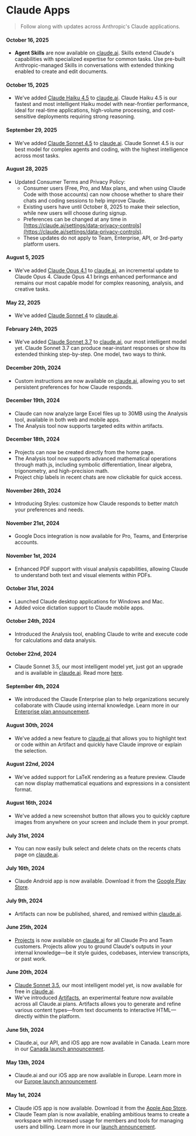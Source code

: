 # Claude Apps

> Follow along with updates across Anthropic's Claude applications.

#### October 16, 2025

* **Agent Skills** are now available on [claude.ai](https://www.claude.ai). Skills extend Claude's capabilities with specialized expertise for common tasks. Use pre-built Anthropic-managed Skills in conversations with extended thinking enabled to create and edit documents.

#### October 15, 2025

* We've added [Claude Haiku 4.5](https://www.anthropic.com/news/claude-haiku-4-5) to [claude.ai](https://www.claude.ai). Claude Haiku 4.5 is our fastest and most intelligent Haiku model with near-frontier performance, ideal for real-time applications, high-volume processing, and cost-sensitive deployments requiring strong reasoning.

#### September 29, 2025

* We've added [Claude Sonnet 4.5](http://www.anthropic.com/news/claude-sonnet-4-5) to [claude.ai](https://www.claude.ai). Claude Sonnet 4.5 is our best model for complex agents and coding, with the highest intelligence across most tasks.

#### August 28, 2025

* Updated Consumer Terms and Privacy Policy:
  * Consumer users (Free, Pro, and Max plans, and when using Claude Code with those accounts) can now choose whether to share their chats and coding sessions to help improve Claude.
  * Existing users have until October 8, 2025 to make their selection, while new users will choose during signup.
  * Preferences can be changed at any time in [https://claude.ai/settings/data-privacy-controls](https://claude.ai/settings/data-privacy-controls).
  * These updates do not apply to Team, Enterprise, API, or 3rd-party platform users.

#### August 5, 2025

* We've added [Claude Opus 4.1](https://www.anthropic.com/news/claude-opus-4-1) to [claude.ai](https://www.claude.ai), an incremental update to Claude Opus 4. Claude Opus 4.1 brings enhanced performance and remains our most capable model for complex reasoning, analysis, and creative tasks.

#### May 22, 2025

* We've added [Claude Sonnet 4](http://www.anthropic.com/news/claude-4) to [claude.ai](https://www.claude.ai).

#### February 24th, 2025

* We've added [Claude Sonnet 3.7](http://www.anthropic.com/news/claude-3-7-sonnet) to [claude.ai](https://www.claude.ai), our most intelligent model yet. Claude Sonnet 3.7 can produce near-instant responses or show its extended thinking step-by-step. One model, two ways to think.

#### December 20th, 2024

* Custom instructions are now available on [claude.ai](https://www.claude.ai), allowing you to set persistent preferences for how Claude responds.

#### December 19th, 2024

* Claude can now analyze large Excel files up to 30MB using the Analysis tool, available in both web and mobile apps.
* The Analysis tool now supports targeted edits within artifacts.

#### December 18th, 2024

* Projects can now be created directly from the home page.
* The Analysis tool now supports advanced mathematical operations through math.js, including symbolic differentiation, linear algebra, trigonometry, and high-precision math.
* Project chip labels in recent chats are now clickable for quick access.

#### November 26th, 2024

* Introducing Styles: customize how Claude responds to better match your preferences and needs.

#### November 21st, 2024

* Google Docs integration is now available for Pro, Teams, and Enterprise accounts.

#### November 1st, 2024

* Enhanced PDF support with visual analysis capabilities, allowing Claude to understand both text and visual elements within PDFs.

#### October 31st, 2024

* Launched Claude desktop applications for Windows and Mac.
* Added voice dictation support to Claude mobile apps.

#### October 24th, 2024

* Introduced the Analysis tool, enabling Claude to write and execute code for calculations and data analysis.

#### October 22nd, 2024

* Claude Sonnet 3.5, our most intelligent model yet, just got an upgrade and is available in [claude.ai](https://www.claude.ai). Read more [here](https://www.anthropic.com/claude/sonnet).

#### September 4th, 2024

* We introduced the Claude Enterprise plan to help organizations securely collaborate with Claude using internal knowledge. Learn more in our [Enterprise plan announcement](https://www.anthropic.com/news/claude-for-enterprise).

#### August 30th, 2024

* We've added a new feature to [claude.ai](https://www.claude.ai) that allows you to highlight text or code within an Artifact and quickly have Claude improve or explain the selection.

#### August 22nd, 2024

* We've added support for LaTeX rendering as a feature preview. Claude can now display mathematical equations and expressions in a consistent format.

#### August 16th, 2024

* We've added a new screenshot button that allows you to quickly capture images from anywhere on your screen and include them in your prompt.

#### July 31st, 2024

* You can now easily bulk select and delete chats on the recents chats page on [claude.ai](https://www.claude.ai).

#### July 16th, 2024

* Claude Android app is now available. Download it from the [Google Play Store](https://play.google.com/store/apps/details?id=com.anthropic.claude).

#### July 9th, 2024

* Artifacts can now be published, shared, and remixed within [claude.ai](https://www.claude.ai).

#### June 25th, 2024

* [Projects](https://www.anthropic.com/news/projects) is now available on [claude.ai](https://www.claude.ai) for all Claude Pro and Team customers. Projects allow you to ground Claude's outputs in your internal knowledge—be it style guides, codebases, interview transcripts, or past work.

#### June 20th, 2024

* [Claude Sonnet 3.5](http://anthropic.com/news/claude-3-5-sonnet), our most intelligent model yet, is now available for free in [claude.ai](https://www.claude.ai).
* We've introduced [Artifacts](http://anthropic.com/news/claude-3-5-sonnet), an experimental feature now available across all Claude.ai plans. Artifacts allows you to generate and refine various content types—from text documents to interactive HTML—directly within the platform.

#### June 5th, 2024

* Claude.ai, our API, and iOS app are now available in Canada. Learn more in our [Canada launch announcement](https://www.anthropic.com/news/introducing-claude-to-canada).

#### May 13th, 2024

* Claude.ai and our iOS app are now available in Europe. Learn more in our [Europe launch announcement](https://www.anthropic.com/news/claude-europe).

#### May 1st, 2024

* Claude iOS app is now available. Download it from the [Apple App Store](https://apps.apple.com/us/app/claude-by-anthropic/id6473753684).
* Claude Team plan is now available, enabling ambitious teams to create a workspace with increased usage for members and tools for managing users and billing. Learn more in our [launch announcement](https://www.anthropic.com/news/team-plan-and-ios).
